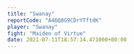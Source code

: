 ```yaml
---
title: "Swanay"
reportCode: "A46Q8G9CDrYTftdK"
player: "Swanay"
fight: "Maiden of Virtue"
date: 2021-07-11T18:57:14.471000+00:00
---
```

